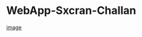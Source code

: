 # WebApp-Sxcran-Challan

[image](https://github.com/SanjeevStephan/WebApps/blob/master/Sxcran-Challan/admission-challan/sample-img/challan-console-white.png)

